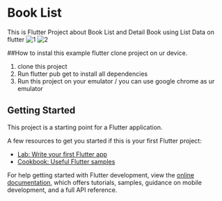# Book List

This is Flutter Project about Book List and Detail Book using List Data on flutter
![1](https://user-images.githubusercontent.com/116018376/226181522-e6e7f7b5-2321-4f82-bcf7-dd5cb6876fdd.png)
![2](https://user-images.githubusercontent.com/116018376/226181525-1bcc36ae-e3f4-4976-bdff-2e2c59adc756.png)


##How to instal this example flutter clone project on ur device.

1. clone this project
2. Run flutter pub get to install all dependencies
3. Run this project on your emulator / you can use google chrome as ur emulator

## Getting Started

This project is a starting point for a Flutter application.

A few resources to get you started if this is your first Flutter project:

- [Lab: Write your first Flutter app](https://docs.flutter.dev/get-started/codelab)
- [Cookbook: Useful Flutter samples](https://docs.flutter.dev/cookbook)

For help getting started with Flutter development, view the
[online documentation](https://docs.flutter.dev/), which offers tutorials,
samples, guidance on mobile development, and a full API reference.
